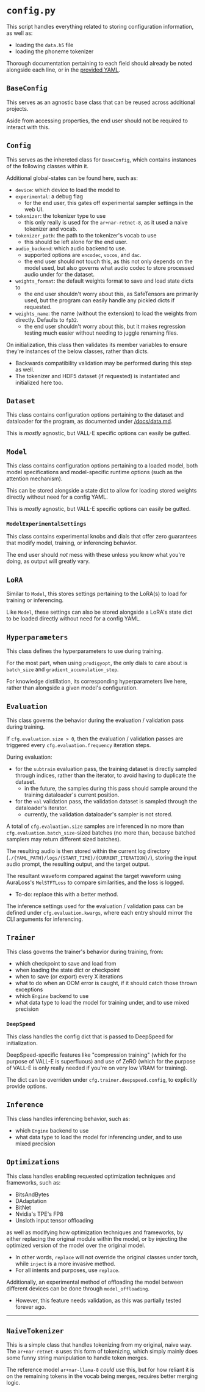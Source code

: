 # `config.py`

This script handles everything related to storing configuration information, as well as:
* loading the `data.h5` file
* loading the phoneme tokenizer

Thorough documentation pertaining to each field should already be noted alongside each line, or in the [provided YAML](/data/config.yaml).

## `BaseConfig`

This serves as an agnostic base class that can be reused across additional projects.

Aside from accessing properties, the end user should not be required to interact with this.

## `Config`

This serves as the inhereted class for `BaseConfig`, which contains instances of the following classes within it.

Additional global-states can be found here, such as:
* `device`: which device to load the model to
* `experimental`: a debug flag
	* for the end user, this gates off experimental sampler settings in the web UI.
* `tokenizer`: the tokenizer type to use
	* this only really is used for the `ar+nar-retnet-8`, as it used a naive tokenizer and vocab.
* `tokenizer_path`: the path to the tokenizer's vocab to use
	* this should be left alone for the end user.
* `audio_backend`: which audio backend to use.
	* supported options are `encodec`, `vocos`, and `dac`.
	* the end user should not touch this, as this not only depends on the model used, but also governs what audio codec to store processed audio under for the dataset.
* `weights_format`: the default weights format to save and load state dicts to
	* the end user shouldn't worry about this, as SafeTensors are primarily used, but the program can easily handle any pickled dicts if requested.
* `weights_name`: the name (without the extension) to load the weights from directly. Defaults to `fp32`.
	* the end user shouldn't worry about this, but it makes regression testing much easier without needing to juggle renaming files.

On initialization, this class then validates its member variables to ensure they're instances of the below classes, rather than dicts.
* Backwards compatibility validation may be performed during this step as well.
* The tokenizer and HDF5 dataset (if requested) is instantiated and initialized here too.

## `Dataset`

This class contains configuration options pertaining to the dataset and dataloader for the program, as documented under [/docs/data.md](/docs/data.md).

This is *mostly* agnostic, but VALL-E specific options can easily be gutted.

## `Model`

This class contains configuration options pertaining to a loaded model, both model specifications and model-specific runtime options (such as the attention mechanism).

This can be stored alongside a state dict to allow for loading stored weights directly without need for a config YAML.

This is *mostly* agnostic, but VALL-E specific options can easily be gutted.

### `ModelExperimentalSettings`

This class contains experimental knobs and dials that offer zero guarantees that modify model, training, or inferencing behavior.

The end user should *not* mess with these unless you know what you're doing, as output will greatly vary.

## `LoRA`

Similar to `Model`, this stores settings pertaining to the LoRA(s) to load for training or inferencing.

Like `Model`, these settings can also be stored alongside a LoRA's state dict to be loaded directly without need for a config YAML.

## `Hyperparameters`

This class defines the hyperparameters to use during training.

For the most part, when using `prodigyopt`, the only dials to care about is `batch_size` and `gradient_accumulation_step`.

For knowledge distillation, its corresponding hyperparameters live here, rather than alongside a given model's configuration.

## `Evaluation`

This class governs the behavior during the evaluation / validation pass during training.

If `cfg.evaluation.size > 0`, then the evaluation / validation passes are triggered every `cfg.evaluation.frequency` iteration steps.

During evaluation:
* for the `subtrain` evaluation pass, the training dataset is directly sampled through indices, rather than the iterator, to avoid having to duplicate the dataset.
	* in the future, the samples during this pass should sample around the training dataloader's current position.
* for the `val` validation pass, the validation dataset is sampled through the dataloader's iterator.
	* currently, the validation dataloader's sampler is not stored.

A total of `cfg.evaluation.size` samples are inferenced in no more than `cfg.evaluation.batch_size`-sized batches (no more than, because batched samplers may return different sized batches).

The resulting audio is then stored within the current log directory (`./{YAML_PATH}/logs/{START_TIME}/{CURRENT_ITERATION}/`), storing the input audio prompt, the resulting output, and the target output.

The resultant waveform compared against the target waveform using AuraLoss's `MelSTFTLoss` to compare similarities, and the loss is logged.
* To-do: replace this with a better method.

The inference settings used for the evaluation / validation pass can be defined under `cfg.evaluation.kwargs`, where each entry should mirror the CLI arguments for inferencing.

## `Trainer`

This class governs the trainer's behavior during training, from:
* which checkpoint to save and load from
* when loading the state dict or checkpoint
* when to save (or export) every X iterations
* what to do when an OOM error is caught, if it should catch those thrown exceptions
* which `Engine` backend to use
* what data type to load the model for training under, and to use mixed precision

### `DeepSpeed`

This class handles the config dict that is passed to DeepSpeed for initialization.

DeepSpeed-specific features like "compression training" (which for the purpose of VALL-E is superfluous) and use of ZeRO (which for the purpose of VALL-E is only really needed if you're on very low VRAM for training).

The dict can be overriden under `cfg.trainer.deepspeed.config`, to explicitly provide options.

## `Inference`

This class handles inferencing behavior, such as:
* which `Engine` backend to use
* what data type to load the model for inferencing under, and to use mixed precision

## `Optimizations`

This class handles enabling requested optimization techniques and frameworks, such as:
* BitsAndBytes
* DAdaptation
* BitNet
* Nvidia's TPE's FP8
* Unsloth input tensor offloading

as well as modifying how optimization techniques and frameworks, by either replacing the original module within the model, or by injecting the optimized version of the model over the original model.
* In other words, `replace` will not override the original classes under torch, while `inject` is a more invasive method.
* For all intents and purposes, use `replace`.

Additionally, an experimental method of offloading the model between different devices can be done through `model_offloading`.
* However, this feature needs validation, as this was partially tested forever ago.

---

## `NaiveTokenizer`

This is a simple class that handles tokenizing from my original, naive way. The `ar+nar-retnet-8` uses this form of tokenizing, which simply mainly does some funny string manipulation to handle token merges.

The reference model `ar+nar-llama-8` *could* use this, but for how reliant it is on the remaining tokens in the vocab being merges, requires better merging logic.